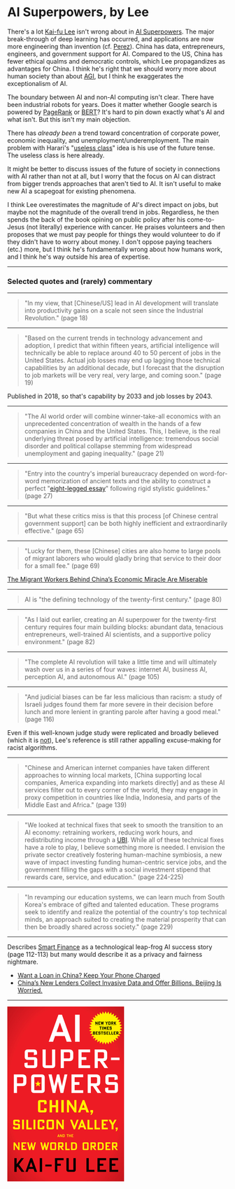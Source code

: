# AI Superpowers, by Lee

There's a lot [Kai-fu Lee][] isn't wrong about in [AI Superpowers][].
The major break-through of deep learning has occurred, and
applications are now more engineering than invention (cf. [Perez][]).
China has data, entrepreneurs, engineers, and government support for
AI. Compared to the US, China has fewer ethical qualms and democratic
controls, which Lee propagandizes as advantages for China. I think
he's right that we should worry more about human society than about
[AGI][], but I think he exaggerates the exceptionalism of AI.

[Kai-fu Lee]: https://en.wikipedia.org/wiki/Kai-Fu_Lee
[AI Superpowers]: https://www.aisuperpowers.com/
[Perez]: /20200728-technological_revolutions_and_financial_capital/
[AGI]: https://en.wikipedia.org/wiki/Artificial_general_intelligence

The boundary between AI and non-AI computing isn't clear. There have
been industrial robots for years. Does it matter whether Google search
is powered by [PageRank][] or [BERT][]? It's hard to pin down exactly
what's AI and what isn't. But this isn't my main objection.

[PageRank]: https://en.wikipedia.org/wiki/PageRank
[BERT]: https://en.wikipedia.org/wiki/BERT_(language_model)

There has _already been_ a trend toward concentration of corporate
power, economic inequality, and unemployment/underemployment. The main
problem with Harari's "[useless class][]" idea is his use of the
future tense. The useless class is here already.

[useless class]: https://ideas.ted.com/the-rise-of-the-useless-class/

It might be better to discuss issues of the future of society in
connections with AI rather than not at all, but I worry that the focus
on AI can distract from bigger trends approaches that aren't tied to
AI. It isn't useful to make new AI a scapegoat for existing phenomena.

I think Lee overestimates the magnitude of AI's direct impact on jobs,
but maybe not the magnitude of the overall trend in jobs. Regardless,
he then spends the back of the book opining on public policy after his
come-to-Jesus (not literally) experience with cancer. He praises
volunteers and then proposes that we must pay people for things they
would volunteer to do if they didn't have to worry about money. I
don't oppose paying teachers (etc.) more, but I think he's
fundamentally wrong about how humans work, and I think he's way
outside his area of expertise.


---

### Selected quotes and (rarely) commentary


---

> "In my view, that [Chinese/US] lead in AI development will translate
> into productivity gains on a scale not seen since the Industrial
> Revolution." (page 18)


---

> "Based on the current trends in technology advancement and adoption,
> I predict that within fifteen years, artificial intelligence will
> technically be able to replace around 40 to 50 percent of jobs in
> the United States. Actual job losses may end up lagging those
> technical capabilities by an additional decade, but I forecast that
> the disruption to job markets will be very real, very large, and
> coming soon." (page 19)

Published in 2018, so that's capability by 2033 and job losses by
2043.


---

> "The AI world order will combine winner-take-all economics with an
> unprecedented concentration of wealth in the hands of a few
> companies in China and the United States. This, I believe, is the
> real underlying threat posed by artificial intelligence: tremendous
> social disorder and political collapse stemming from widespread
> unemployment and gaping inequality." (page 21)


---

> "Entry into the country's imperial bureaucracy depended on
> word-for-word memorization of ancient texts and the ability to
> construct a perfect "[eight-legged essay][]" following rigid
> stylistic guidelines." (page 27)

[eight-legged essay]: https://en.wikipedia.org/wiki/Eight-legged_essay


---

> "But what these critics miss is that this process
> [of Chinese central government support] can be both highly
> inefficient and extraordinarily effective." (page 65)


---

> "Lucky for them, these [Chinese] cities are also home to large pools
> of migrant laborers who would gladly bring that service to their
> door for a small fee." (page 69)

[The Migrant Workers Behind China’s Economic Miracle Are Miserable](https://www.theatlantic.com/international/archive/2019/05/china-migrant-workers-miserable/589423/)


---

> AI is "the defining technology of the twenty-first century." (page
> 80)


---

> "As I laid out earlier, creating an AI superpower for the
> twenty-first century requires four main building blocks: abundant
> data, tenacious entrepreneurs, well-trained AI scientists, and a
> supportive policy environment." (page 82)


---

> "The complete AI revolution will take a little time and will
> ultimately wash over us in a series of four waves: internet AI,
> business AI, perception AI, and autonomous AI." (page 105)


---

> "And judicial biases can be far less malicious than racism: a study
> of Israeli judges found them far more severe in their decision
> before lunch and more lenient in granting parole after having a good
> meal." (page 116)

Even if this well-known judge study were replicated and broadly
believed (which it is [not][]), Lee's reference is still rather
appalling excuse-making for racist algorithms.

[not]: http://nautil.us/blog/impossibly-hungry-judges


---

> "Chinese and American internet companies have taken different
> approaches to winning local markets,
> [China supporting local companies, America expanding into markets directly]
> and as these AI services filter out to every corner of the world,
> they may engage in proxy competition in countries like India,
> Indonesia, and parts of the Middle East and Africa." (page 139)


---

> "We looked at technical fixes that seek to smooth the transition to
> an AI economy: retraining workers, reducing work hours, and
> redistributing income through a [UBI][]. While all of these
> technical fixes have a role to play, I believe something more is
> needed. I envision the private sector creatively fostering
> human-machine symbiosis, a new wave of impact investing funding
> human-centric service jobs, and the government filling the gaps with
> a social investment stipend that rewards care, service, and
> education." (page 224-225)

[UBI]: https://en.wikipedia.org/wiki/Universal_basic_income


---

> "In revamping our education systems, we can learn much from South
> Korea's embrace of gifted and talented education. These programs
> seek to identify and realize the potential of the country's top
> technical minds, an approach suited to creating the material
> prosperity that can then be broadly shared across society." (page
> 229)


---

Describes [Smart Finance][] as a technological leap-frog AI success
story (page 112-113) but many would describe it as a privacy and
fairness nightmare.

[Smart Finance]: https://www.smartfinancegroup.com/static/publish/en_aboutus.html

 * [Want a Loan in China? Keep Your Phone Charged](https://www.wsj.com/articles/want-a-loan-in-china-keep-your-phone-charged-1491474250)
 * [China’s New Lenders Collect Invasive Data and Offer Billions. Beijing Is Worried.](https://www.nytimes.com/2017/12/25/business/china-online-lending-debt.html)


---

![cover](cover.jpg)
